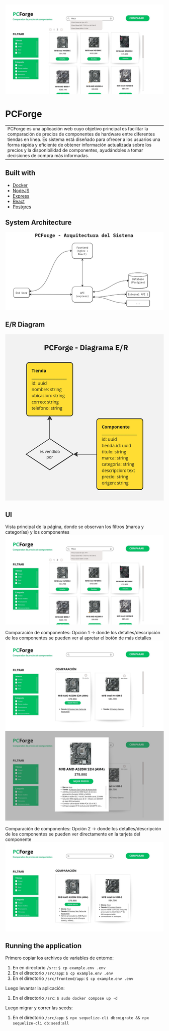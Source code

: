 # ![PCForge](assets/1.jpg)
# PCForge
<table>
<tr>
<td>
  PCForge es una aplicación web cuyo objetivo principal es facilitar la comparación de precios de componentes de hardware entre diferentes tiendas en línea. Es sistema está diseñado para ofrecer a los usuarios una forma rápida y eficiente de obtener información actualizada sobre los precios y la disponibilidad de componentes, ayudándoles a tomar decisiones de compra más informadas. 
</td>
</tr>
</table>

## Built with 

- [Docker](https://www.docker.com/) 
- [NodeJS](https://nodejs.org/en)
- [Express](http://expressjs.com/) 
- [React](https://react.dev/) 
- [Postgres](https://www.postgresql.org/)

## System Architecture
![](assets/system-architecture.jpg)

## E/R Diagram
![](assets/er-diagram.jpg)

## UI
Vista principal de la página, donde se observan los filtros (marca y categorías) y los componentes
![](assets/1.jpg)

Comparación de componentes: Opción 1 -> donde los detalles/descripción de los componentes se pueden ver al apretar el botón de más detalles
![](assets/2.jpg)
![](assets/3.jpg)

Comparación de componentes: Opción 2 -> donde los detalles/descripción de los componentes se pueden ver directamente en la tarjeta del componente
![](assets/4.jpg)

## Running the application
Primero copiar los archivos de variables de entorno:
1. En en directorio `/src`: `$ cp example.env .env`
2. En el directorio `/src/app`: `$ cp example.env .env`
3. En el directorio `/src/frontend/app`: `$ cp example.env .env`

Luego levantar la aplicación:
1. En el directorio `/src`: `$ sudo docker compose up -d`

Luego migrar y correr las seeds:
1. En el directorio `/src/app`: `$ npx sequelize-cli db:migrate && npx sequelize-cli db:seed:all`
